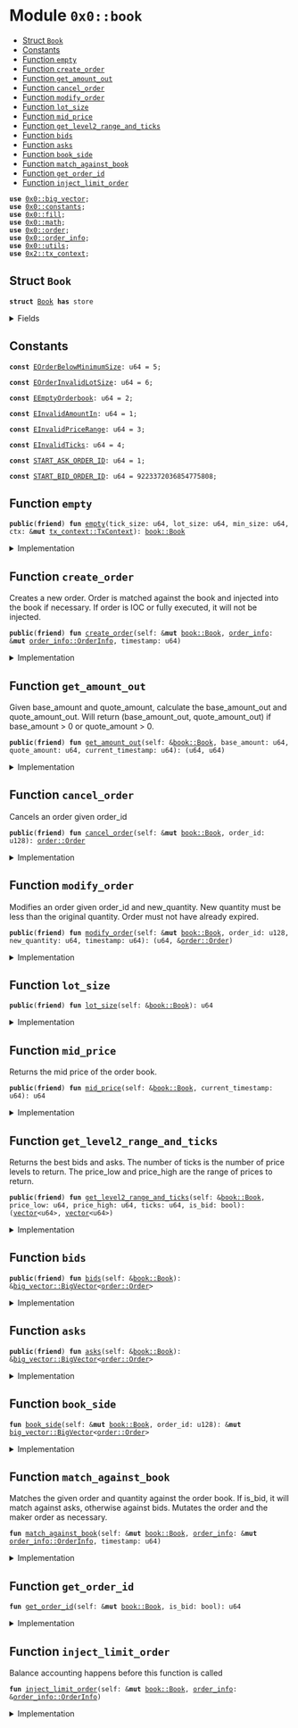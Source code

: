 
<a name="0x0_book"></a>

# Module `0x0::book`



-  [Struct `Book`](#0x0_book_Book)
-  [Constants](#@Constants_0)
-  [Function `empty`](#0x0_book_empty)
-  [Function `create_order`](#0x0_book_create_order)
-  [Function `get_amount_out`](#0x0_book_get_amount_out)
-  [Function `cancel_order`](#0x0_book_cancel_order)
-  [Function `modify_order`](#0x0_book_modify_order)
-  [Function `lot_size`](#0x0_book_lot_size)
-  [Function `mid_price`](#0x0_book_mid_price)
-  [Function `get_level2_range_and_ticks`](#0x0_book_get_level2_range_and_ticks)
-  [Function `bids`](#0x0_book_bids)
-  [Function `asks`](#0x0_book_asks)
-  [Function `book_side`](#0x0_book_book_side)
-  [Function `match_against_book`](#0x0_book_match_against_book)
-  [Function `get_order_id`](#0x0_book_get_order_id)
-  [Function `inject_limit_order`](#0x0_book_inject_limit_order)


<pre><code><b>use</b> <a href="big_vector.md#0x0_big_vector">0x0::big_vector</a>;
<b>use</b> <a href="constants.md#0x0_constants">0x0::constants</a>;
<b>use</b> <a href="fill.md#0x0_fill">0x0::fill</a>;
<b>use</b> <a href="math.md#0x0_math">0x0::math</a>;
<b>use</b> <a href="order.md#0x0_order">0x0::order</a>;
<b>use</b> <a href="order_info.md#0x0_order_info">0x0::order_info</a>;
<b>use</b> <a href="utils.md#0x0_utils">0x0::utils</a>;
<b>use</b> <a href="dependencies/sui-framework/tx_context.md#0x2_tx_context">0x2::tx_context</a>;
</code></pre>



<a name="0x0_book_Book"></a>

## Struct `Book`



<pre><code><b>struct</b> <a href="book.md#0x0_book_Book">Book</a> <b>has</b> store
</code></pre>



<details>
<summary>Fields</summary>


<dl>
<dt>
<code>tick_size: u64</code>
</dt>
<dd>

</dd>
<dt>
<code>lot_size: u64</code>
</dt>
<dd>

</dd>
<dt>
<code>min_size: u64</code>
</dt>
<dd>

</dd>
<dt>
<code>bids: <a href="big_vector.md#0x0_big_vector_BigVector">big_vector::BigVector</a>&lt;<a href="order.md#0x0_order_Order">order::Order</a>&gt;</code>
</dt>
<dd>

</dd>
<dt>
<code>asks: <a href="big_vector.md#0x0_big_vector_BigVector">big_vector::BigVector</a>&lt;<a href="order.md#0x0_order_Order">order::Order</a>&gt;</code>
</dt>
<dd>

</dd>
<dt>
<code>next_bid_order_id: u64</code>
</dt>
<dd>

</dd>
<dt>
<code>next_ask_order_id: u64</code>
</dt>
<dd>

</dd>
</dl>


</details>

<a name="@Constants_0"></a>

## Constants


<a name="0x0_book_EOrderBelowMinimumSize"></a>



<pre><code><b>const</b> <a href="book.md#0x0_book_EOrderBelowMinimumSize">EOrderBelowMinimumSize</a>: u64 = 5;
</code></pre>



<a name="0x0_book_EOrderInvalidLotSize"></a>



<pre><code><b>const</b> <a href="book.md#0x0_book_EOrderInvalidLotSize">EOrderInvalidLotSize</a>: u64 = 6;
</code></pre>



<a name="0x0_book_EEmptyOrderbook"></a>



<pre><code><b>const</b> <a href="book.md#0x0_book_EEmptyOrderbook">EEmptyOrderbook</a>: u64 = 2;
</code></pre>



<a name="0x0_book_EInvalidAmountIn"></a>



<pre><code><b>const</b> <a href="book.md#0x0_book_EInvalidAmountIn">EInvalidAmountIn</a>: u64 = 1;
</code></pre>



<a name="0x0_book_EInvalidPriceRange"></a>



<pre><code><b>const</b> <a href="book.md#0x0_book_EInvalidPriceRange">EInvalidPriceRange</a>: u64 = 3;
</code></pre>



<a name="0x0_book_EInvalidTicks"></a>



<pre><code><b>const</b> <a href="book.md#0x0_book_EInvalidTicks">EInvalidTicks</a>: u64 = 4;
</code></pre>



<a name="0x0_book_START_ASK_ORDER_ID"></a>



<pre><code><b>const</b> <a href="book.md#0x0_book_START_ASK_ORDER_ID">START_ASK_ORDER_ID</a>: u64 = 1;
</code></pre>



<a name="0x0_book_START_BID_ORDER_ID"></a>



<pre><code><b>const</b> <a href="book.md#0x0_book_START_BID_ORDER_ID">START_BID_ORDER_ID</a>: u64 = 9223372036854775808;
</code></pre>



<a name="0x0_book_empty"></a>

## Function `empty`



<pre><code><b>public</b>(<b>friend</b>) <b>fun</b> <a href="book.md#0x0_book_empty">empty</a>(tick_size: u64, lot_size: u64, min_size: u64, ctx: &<b>mut</b> <a href="dependencies/sui-framework/tx_context.md#0x2_tx_context_TxContext">tx_context::TxContext</a>): <a href="book.md#0x0_book_Book">book::Book</a>
</code></pre>



<details>
<summary>Implementation</summary>


<pre><code><b>public</b>(package) <b>fun</b> <a href="book.md#0x0_book_empty">empty</a>(tick_size: u64, lot_size: u64, min_size: u64, ctx: &<b>mut</b> TxContext): <a href="book.md#0x0_book_Book">Book</a> {
    <a href="book.md#0x0_book_Book">Book</a> {
        tick_size,
        lot_size,
        min_size,
        bids: <a href="big_vector.md#0x0_big_vector_empty">big_vector::empty</a>(10000, 1000, ctx),
        asks: <a href="big_vector.md#0x0_big_vector_empty">big_vector::empty</a>(10000, 1000, ctx),
        next_bid_order_id: <a href="book.md#0x0_book_START_BID_ORDER_ID">START_BID_ORDER_ID</a>,
        next_ask_order_id: <a href="book.md#0x0_book_START_ASK_ORDER_ID">START_ASK_ORDER_ID</a>,
    }
}
</code></pre>



</details>

<a name="0x0_book_create_order"></a>

## Function `create_order`

Creates a new order.
Order is matched against the book and injected into the book if necessary.
If order is IOC or fully executed, it will not be injected.


<pre><code><b>public</b>(<b>friend</b>) <b>fun</b> <a href="book.md#0x0_book_create_order">create_order</a>(self: &<b>mut</b> <a href="book.md#0x0_book_Book">book::Book</a>, <a href="order_info.md#0x0_order_info">order_info</a>: &<b>mut</b> <a href="order_info.md#0x0_order_info_OrderInfo">order_info::OrderInfo</a>, timestamp: u64)
</code></pre>



<details>
<summary>Implementation</summary>


<pre><code><b>public</b>(package) <b>fun</b> <a href="book.md#0x0_book_create_order">create_order</a>(
    self: &<b>mut</b> <a href="book.md#0x0_book_Book">Book</a>,
    <a href="order_info.md#0x0_order_info">order_info</a>: &<b>mut</b> OrderInfo,
    timestamp: u64,
) {
    <a href="order_info.md#0x0_order_info">order_info</a>.validate_inputs(self.tick_size, self.min_size, self.lot_size, timestamp);
    <b>let</b> order_id = <a href="utils.md#0x0_utils_encode_order_id">utils::encode_order_id</a>(<a href="order_info.md#0x0_order_info">order_info</a>.is_bid(), <a href="order_info.md#0x0_order_info">order_info</a>.price(), self.<a href="book.md#0x0_book_get_order_id">get_order_id</a>(<a href="order_info.md#0x0_order_info">order_info</a>.is_bid()));
    <a href="order_info.md#0x0_order_info">order_info</a>.set_order_id(order_id);
    self.<a href="book.md#0x0_book_match_against_book">match_against_book</a>(<a href="order_info.md#0x0_order_info">order_info</a>, timestamp);
    <b>if</b> (<a href="order_info.md#0x0_order_info">order_info</a>.assert_execution()) <b>return</b>;
    self.<a href="book.md#0x0_book_inject_limit_order">inject_limit_order</a>(<a href="order_info.md#0x0_order_info">order_info</a>);
}
</code></pre>



</details>

<a name="0x0_book_get_amount_out"></a>

## Function `get_amount_out`

Given base_amount and quote_amount, calculate the base_amount_out and quote_amount_out.
Will return (base_amount_out, quote_amount_out) if base_amount > 0 or quote_amount > 0.


<pre><code><b>public</b>(<b>friend</b>) <b>fun</b> <a href="book.md#0x0_book_get_amount_out">get_amount_out</a>(self: &<a href="book.md#0x0_book_Book">book::Book</a>, base_amount: u64, quote_amount: u64, current_timestamp: u64): (u64, u64)
</code></pre>



<details>
<summary>Implementation</summary>


<pre><code><b>public</b>(package) <b>fun</b> <a href="book.md#0x0_book_get_amount_out">get_amount_out</a>(
    self: &<a href="book.md#0x0_book_Book">Book</a>,
    base_amount: u64,
    quote_amount: u64,
    current_timestamp: u64,
): (u64, u64) {
    <b>assert</b>!((base_amount &gt; 0 || quote_amount &gt; 0) && !(base_amount &gt; 0 && quote_amount &gt; 0), <a href="book.md#0x0_book_EInvalidAmountIn">EInvalidAmountIn</a>);
    <b>let</b> is_bid = quote_amount &gt; 0;
    <b>let</b> <b>mut</b> amount_out = 0;
    <b>let</b> <b>mut</b> amount_in_left = <b>if</b> (is_bid) quote_amount <b>else</b> base_amount;

    <b>let</b> book_side = <b>if</b> (is_bid) &self.asks <b>else</b> &self.bids;
    <b>let</b> (<b>mut</b> ref, <b>mut</b> offset) = <b>if</b> (is_bid) book_side.min_slice() <b>else</b> book_side.max_slice();

    <b>while</b> (!ref.is_null() && amount_in_left &gt; 0) {
        <b>let</b> <a href="order.md#0x0_order">order</a> = &book_side.borrow_slice(ref)[offset];
        <b>let</b> cur_price = <a href="order.md#0x0_order">order</a>.price();
        <b>let</b> cur_quantity = <a href="order.md#0x0_order">order</a>.quantity();

        <b>if</b> (current_timestamp &lt; <a href="order.md#0x0_order">order</a>.expire_timestamp()) {
            <b>if</b> (is_bid) {
                <b>let</b> matched_amount = <a href="dependencies/sui-framework/math.md#0x2_math_min">math::min</a>(amount_in_left, math::mul(cur_quantity, cur_price));
                amount_out = amount_out + math::div(matched_amount, cur_price);
                amount_in_left = amount_in_left - matched_amount;
            } <b>else</b> {
                <b>let</b> matched_amount = <a href="dependencies/sui-framework/math.md#0x2_math_min">math::min</a>(amount_in_left, cur_quantity);
                amount_out = amount_out + math::mul(matched_amount, cur_price);
                amount_in_left = amount_in_left - matched_amount;
            };
        };

        (ref, offset) = <b>if</b> (is_bid) book_side.next_slice(ref, offset) <b>else</b> book_side.prev_slice(ref, offset);
    };

    <b>if</b> (is_bid) {
        (amount_out, amount_in_left)
    } <b>else</b> {
        (amount_in_left, amount_out)
    }
}
</code></pre>



</details>

<a name="0x0_book_cancel_order"></a>

## Function `cancel_order`

Cancels an order given order_id


<pre><code><b>public</b>(<b>friend</b>) <b>fun</b> <a href="book.md#0x0_book_cancel_order">cancel_order</a>(self: &<b>mut</b> <a href="book.md#0x0_book_Book">book::Book</a>, order_id: u128): <a href="order.md#0x0_order_Order">order::Order</a>
</code></pre>



<details>
<summary>Implementation</summary>


<pre><code><b>public</b>(package) <b>fun</b> <a href="book.md#0x0_book_cancel_order">cancel_order</a>(self: &<b>mut</b> <a href="book.md#0x0_book_Book">Book</a>, order_id: u128): Order {
    self.<a href="book.md#0x0_book_book_side">book_side</a>(order_id).remove(order_id)
}
</code></pre>



</details>

<a name="0x0_book_modify_order"></a>

## Function `modify_order`

Modifies an order given order_id and new_quantity.
New quantity must be less than the original quantity.
Order must not have already expired.


<pre><code><b>public</b>(<b>friend</b>) <b>fun</b> <a href="book.md#0x0_book_modify_order">modify_order</a>(self: &<b>mut</b> <a href="book.md#0x0_book_Book">book::Book</a>, order_id: u128, new_quantity: u64, timestamp: u64): (u64, &<a href="order.md#0x0_order_Order">order::Order</a>)
</code></pre>



<details>
<summary>Implementation</summary>


<pre><code><b>public</b>(package) <b>fun</b> <a href="book.md#0x0_book_modify_order">modify_order</a>(self: &<b>mut</b> <a href="book.md#0x0_book_Book">Book</a>, order_id: u128, new_quantity: u64, timestamp: u64): (u64, &Order) {
    <b>assert</b>!(new_quantity &gt;= self.min_size, <a href="book.md#0x0_book_EOrderBelowMinimumSize">EOrderBelowMinimumSize</a>);
    <b>assert</b>!(new_quantity % self.lot_size == 0, <a href="book.md#0x0_book_EOrderInvalidLotSize">EOrderInvalidLotSize</a>);

    <b>let</b> <a href="order.md#0x0_order">order</a> = self.<a href="book.md#0x0_book_book_side">book_side</a>(order_id).borrow_mut(order_id);
    <b>let</b> cancel_quantity = <a href="order.md#0x0_order">order</a>.quantity() - new_quantity;
    <a href="order.md#0x0_order">order</a>.modify(new_quantity, timestamp);

    (cancel_quantity, <a href="order.md#0x0_order">order</a>)
}
</code></pre>



</details>

<a name="0x0_book_lot_size"></a>

## Function `lot_size`



<pre><code><b>public</b>(<b>friend</b>) <b>fun</b> <a href="book.md#0x0_book_lot_size">lot_size</a>(self: &<a href="book.md#0x0_book_Book">book::Book</a>): u64
</code></pre>



<details>
<summary>Implementation</summary>


<pre><code><b>public</b>(package) <b>fun</b> <a href="book.md#0x0_book_lot_size">lot_size</a>(self: &<a href="book.md#0x0_book_Book">Book</a>): u64 {
    self.lot_size
}
</code></pre>



</details>

<a name="0x0_book_mid_price"></a>

## Function `mid_price`

Returns the mid price of the order book.


<pre><code><b>public</b>(<b>friend</b>) <b>fun</b> <a href="book.md#0x0_book_mid_price">mid_price</a>(self: &<a href="book.md#0x0_book_Book">book::Book</a>, current_timestamp: u64): u64
</code></pre>



<details>
<summary>Implementation</summary>


<pre><code><b>public</b>(package) <b>fun</b> <a href="book.md#0x0_book_mid_price">mid_price</a>(
    self: &<a href="book.md#0x0_book_Book">Book</a>,
    current_timestamp: u64,
): u64 {
    <b>let</b> (<b>mut</b> ask_ref, <b>mut</b> ask_offset) = self.asks.min_slice();
    <b>let</b> (<b>mut</b> bid_ref, <b>mut</b> bid_offset) = self.bids.max_slice();
    <b>let</b> <b>mut</b> best_ask_price = 0;
    <b>let</b> <b>mut</b> best_bid_price = 0;

    <b>while</b> (!ask_ref.is_null()) {
        <b>let</b> best_ask_order = &self.asks.borrow_slice(ask_ref)[ask_offset];
        best_ask_price = best_ask_order.price();
        <b>if</b> (best_ask_order.expire_timestamp() &gt; current_timestamp) <b>break</b>;
        (ask_ref, ask_offset) = self.asks.next_slice(ask_ref, ask_offset);
    };

    <b>while</b> (!bid_ref.is_null()) {
        <b>let</b> best_bid_order = &self.bids.borrow_slice(bid_ref)[bid_offset];
        best_bid_price = best_bid_order.price();
        <b>if</b> (best_bid_order.expire_timestamp() &gt; current_timestamp) <b>break</b>;
        (bid_ref, bid_offset) = self.bids.prev_slice(bid_ref, bid_offset);
    };

    <b>assert</b>!(!ask_ref.is_null() && !bid_ref.is_null(), <a href="book.md#0x0_book_EEmptyOrderbook">EEmptyOrderbook</a>);

    math::mul(best_ask_price + best_bid_price, <a href="constants.md#0x0_constants_half">constants::half</a>())
}
</code></pre>



</details>

<a name="0x0_book_get_level2_range_and_ticks"></a>

## Function `get_level2_range_and_ticks`

Returns the best bids and asks.
The number of ticks is the number of price levels to return.
The price_low and price_high are the range of prices to return.


<pre><code><b>public</b>(<b>friend</b>) <b>fun</b> <a href="book.md#0x0_book_get_level2_range_and_ticks">get_level2_range_and_ticks</a>(self: &<a href="book.md#0x0_book_Book">book::Book</a>, price_low: u64, price_high: u64, ticks: u64, is_bid: bool): (<a href="dependencies/move-stdlib/vector.md#0x1_vector">vector</a>&lt;u64&gt;, <a href="dependencies/move-stdlib/vector.md#0x1_vector">vector</a>&lt;u64&gt;)
</code></pre>



<details>
<summary>Implementation</summary>


<pre><code><b>public</b>(package) <b>fun</b> <a href="book.md#0x0_book_get_level2_range_and_ticks">get_level2_range_and_ticks</a>(
    self: &<a href="book.md#0x0_book_Book">Book</a>,
    price_low: u64,
    price_high: u64,
    ticks: u64,
    is_bid: bool,
): (<a href="dependencies/move-stdlib/vector.md#0x1_vector">vector</a>&lt;u64&gt;, <a href="dependencies/move-stdlib/vector.md#0x1_vector">vector</a>&lt;u64&gt;) {
    <b>assert</b>!(price_low &lt;= price_high, <a href="book.md#0x0_book_EInvalidPriceRange">EInvalidPriceRange</a>);
    <b>assert</b>!(ticks &gt; 0, <a href="book.md#0x0_book_EInvalidTicks">EInvalidTicks</a>);

    <b>let</b> <b>mut</b> price_vec = <a href="dependencies/move-stdlib/vector.md#0x1_vector">vector</a>[];
    <b>let</b> <b>mut</b> quantity_vec = <a href="dependencies/move-stdlib/vector.md#0x1_vector">vector</a>[];

    // convert price_low and price_high <b>to</b> keys for searching
    <b>let</b> key_low = (price_low <b>as</b> u128) &lt;&lt; 64;
    <b>let</b> key_high = ((price_high <b>as</b> u128) &lt;&lt; 64) + ((1u128 &lt;&lt; 64 - 1) <b>as</b> u128);
    <b>let</b> book_side = <b>if</b> (is_bid) &self.bids <b>else</b> &self.asks;
    <b>let</b> (<b>mut</b> ref, <b>mut</b> offset) = <b>if</b> (is_bid) book_side.slice_before(key_high) <b>else</b> book_side.slice_following(key_low);
    <b>let</b> <b>mut</b> ticks_left = ticks;
    <b>let</b> <b>mut</b> cur_price = 0;
    <b>let</b> <b>mut</b> cur_quantity = 0;

    <b>while</b> (!ref.is_null() && ticks_left &gt; 0) {
        <b>let</b> <a href="order.md#0x0_order">order</a> = &book_side.borrow_slice(ref)[offset];
        <b>let</b> (_, order_price, _) = <a href="utils.md#0x0_utils_decode_order_id">utils::decode_order_id</a>(<a href="order.md#0x0_order">order</a>.order_id());
        <b>if</b> ((is_bid && order_price &gt;= price_low) || (!is_bid && order_price &lt;= price_high)) <b>break</b>;
        <b>if</b> (cur_price == 0) cur_price = order_price;

        <b>let</b> order_quantity = <a href="order.md#0x0_order">order</a>.quantity();
        <b>if</b> (order_price != cur_price) {
            price_vec.push_back(cur_price);
            quantity_vec.push_back(cur_quantity);
            cur_price = order_price;
            cur_quantity = 0;
        };

        cur_quantity = cur_quantity + order_quantity;
        ticks_left = ticks_left - 1;
        (ref, offset) = <b>if</b> (is_bid) book_side.prev_slice(ref, offset) <b>else</b> book_side.next_slice(ref, offset);
    };

    price_vec.push_back(cur_price);
    quantity_vec.push_back(cur_quantity);

    (price_vec, quantity_vec)
}
</code></pre>



</details>

<a name="0x0_book_bids"></a>

## Function `bids`



<pre><code><b>public</b>(<b>friend</b>) <b>fun</b> <a href="book.md#0x0_book_bids">bids</a>(self: &<a href="book.md#0x0_book_Book">book::Book</a>): &<a href="big_vector.md#0x0_big_vector_BigVector">big_vector::BigVector</a>&lt;<a href="order.md#0x0_order_Order">order::Order</a>&gt;
</code></pre>



<details>
<summary>Implementation</summary>


<pre><code><b>public</b>(package) <b>fun</b> <a href="book.md#0x0_book_bids">bids</a>(self: &<a href="book.md#0x0_book_Book">Book</a>): &BigVector&lt;Order&gt; {
    &self.bids
}
</code></pre>



</details>

<a name="0x0_book_asks"></a>

## Function `asks`



<pre><code><b>public</b>(<b>friend</b>) <b>fun</b> <a href="book.md#0x0_book_asks">asks</a>(self: &<a href="book.md#0x0_book_Book">book::Book</a>): &<a href="big_vector.md#0x0_big_vector_BigVector">big_vector::BigVector</a>&lt;<a href="order.md#0x0_order_Order">order::Order</a>&gt;
</code></pre>



<details>
<summary>Implementation</summary>


<pre><code><b>public</b>(package) <b>fun</b> <a href="book.md#0x0_book_asks">asks</a>(self: &<a href="book.md#0x0_book_Book">Book</a>): &BigVector&lt;Order&gt; {
    &self.asks
}
</code></pre>



</details>

<a name="0x0_book_book_side"></a>

## Function `book_side`



<pre><code><b>fun</b> <a href="book.md#0x0_book_book_side">book_side</a>(self: &<b>mut</b> <a href="book.md#0x0_book_Book">book::Book</a>, order_id: u128): &<b>mut</b> <a href="big_vector.md#0x0_big_vector_BigVector">big_vector::BigVector</a>&lt;<a href="order.md#0x0_order_Order">order::Order</a>&gt;
</code></pre>



<details>
<summary>Implementation</summary>


<pre><code><b>fun</b> <a href="book.md#0x0_book_book_side">book_side</a>(self: &<b>mut</b> <a href="book.md#0x0_book_Book">Book</a>, order_id: u128): &<b>mut</b> BigVector&lt;Order&gt; {
    <b>let</b> (is_bid, _, _) = <a href="utils.md#0x0_utils_decode_order_id">utils::decode_order_id</a>(order_id);
    <b>if</b> (is_bid) {
        &<b>mut</b> self.bids
    } <b>else</b> {
        &<b>mut</b> self.asks
    }
}
</code></pre>



</details>

<a name="0x0_book_match_against_book"></a>

## Function `match_against_book`

Matches the given order and quantity against the order book.
If is_bid, it will match against asks, otherwise against bids.
Mutates the order and the maker order as necessary.


<pre><code><b>fun</b> <a href="book.md#0x0_book_match_against_book">match_against_book</a>(self: &<b>mut</b> <a href="book.md#0x0_book_Book">book::Book</a>, <a href="order_info.md#0x0_order_info">order_info</a>: &<b>mut</b> <a href="order_info.md#0x0_order_info_OrderInfo">order_info::OrderInfo</a>, timestamp: u64)
</code></pre>



<details>
<summary>Implementation</summary>


<pre><code><b>fun</b> <a href="book.md#0x0_book_match_against_book">match_against_book</a>(
    self: &<b>mut</b> <a href="book.md#0x0_book_Book">Book</a>,
    <a href="order_info.md#0x0_order_info">order_info</a>: &<b>mut</b> OrderInfo,
    timestamp: u64,
) {
    <b>let</b> is_bid = <a href="order_info.md#0x0_order_info">order_info</a>.is_bid();
    <b>let</b> book_side = <b>if</b> (is_bid) &<b>mut</b> self.asks <b>else</b> &<b>mut</b> self.bids;
    <b>let</b> (<b>mut</b> ref, <b>mut</b> offset) = <b>if</b> (is_bid) book_side.min_slice() <b>else</b> book_side.max_slice();

    <b>while</b> (!ref.is_null()) {
        <b>let</b> maker_order = &<b>mut</b> book_side.borrow_slice_mut(ref)[offset];
        <b>if</b> (!<a href="order_info.md#0x0_order_info">order_info</a>.match_maker(maker_order, timestamp)) <b>break</b>;
        (ref, offset) = <b>if</b> (is_bid) book_side.next_slice(ref, offset) <b>else</b> book_side.prev_slice(ref, offset);
    };

    <b>let</b> fills = <a href="order_info.md#0x0_order_info">order_info</a>.fills();
    <b>let</b> <b>mut</b> i = 0;
    <b>while</b> (i &lt; fills.length()) {
        <b>let</b> <a href="fill.md#0x0_fill">fill</a> = fills[i];
        <b>if</b> (<a href="fill.md#0x0_fill">fill</a>.expired() || <a href="fill.md#0x0_fill">fill</a>.completed()) {
            book_side.remove(<a href="fill.md#0x0_fill">fill</a>.maker_order_id());
        };
        i = i + 1;
    };
}
</code></pre>



</details>

<a name="0x0_book_get_order_id"></a>

## Function `get_order_id`



<pre><code><b>fun</b> <a href="book.md#0x0_book_get_order_id">get_order_id</a>(self: &<b>mut</b> <a href="book.md#0x0_book_Book">book::Book</a>, is_bid: bool): u64
</code></pre>



<details>
<summary>Implementation</summary>


<pre><code><b>fun</b> <a href="book.md#0x0_book_get_order_id">get_order_id</a>(self: &<b>mut</b> <a href="book.md#0x0_book_Book">Book</a>, is_bid: bool): u64 {
    <b>if</b> (is_bid) {
        self.next_bid_order_id = self.next_bid_order_id - 1;
        self.next_bid_order_id
    } <b>else</b> {
        self.next_ask_order_id = self.next_ask_order_id + 1;
        self.next_ask_order_id
    }
}
</code></pre>



</details>

<a name="0x0_book_inject_limit_order"></a>

## Function `inject_limit_order`

Balance accounting happens before this function is called


<pre><code><b>fun</b> <a href="book.md#0x0_book_inject_limit_order">inject_limit_order</a>(self: &<b>mut</b> <a href="book.md#0x0_book_Book">book::Book</a>, <a href="order_info.md#0x0_order_info">order_info</a>: &<a href="order_info.md#0x0_order_info_OrderInfo">order_info::OrderInfo</a>)
</code></pre>



<details>
<summary>Implementation</summary>


<pre><code><b>fun</b> <a href="book.md#0x0_book_inject_limit_order">inject_limit_order</a>(
    self: &<b>mut</b> <a href="book.md#0x0_book_Book">Book</a>,
    <a href="order_info.md#0x0_order_info">order_info</a>: &OrderInfo,
) {
    <b>let</b> <a href="order.md#0x0_order">order</a> = <a href="order_info.md#0x0_order_info">order_info</a>.to_order();
    <b>if</b> (<a href="order_info.md#0x0_order_info">order_info</a>.is_bid()) {
        self.bids.insert(<a href="order_info.md#0x0_order_info">order_info</a>.order_id(), <a href="order.md#0x0_order">order</a>);
    } <b>else</b> {
        self.asks.insert(<a href="order_info.md#0x0_order_info">order_info</a>.order_id(), <a href="order.md#0x0_order">order</a>);
    };
}
</code></pre>



</details>
